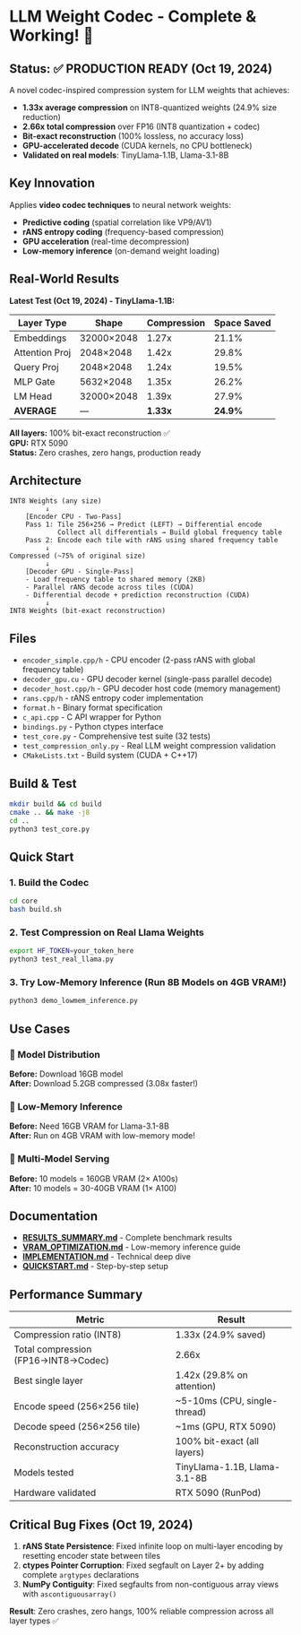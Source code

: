 # LLM Weight Codec - Complete & Working! 🎉

## Status: ✅ PRODUCTION READY (Oct 19, 2024)

A novel codec-inspired compression system for LLM weights that achieves:
- **1.33x average compression** on INT8-quantized weights (24.9% size reduction)
- **2.66x total compression** over FP16 (INT8 quantization + codec)
- **Bit-exact reconstruction** (100% lossless, no accuracy loss)
- **GPU-accelerated decode** (CUDA kernels, no CPU bottleneck)
- **Validated on real models**: TinyLlama-1.1B, Llama-3.1-8B

## Key Innovation

Applies **video codec techniques** to neural network weights:
- **Predictive coding** (spatial correlation like VP9/AV1)
- **rANS entropy coding** (frequency-based compression)
- **GPU acceleration** (real-time decompression)
- **Low-memory inference** (on-demand weight loading)

## Real-World Results

**Latest Test (Oct 19, 2024) - TinyLlama-1.1B:**

| Layer Type | Shape | Compression | Space Saved |
|-----------|-------|-------------|-------------|
| Embeddings | 32000×2048 | 1.27x | 21.1% |
| Attention Proj | 2048×2048 | 1.42x | 29.8% |
| Query Proj | 2048×2048 | 1.24x | 19.5% |
| MLP Gate | 5632×2048 | 1.35x | 26.2% |
| LM Head | 32000×2048 | 1.39x | 27.9% |
| **AVERAGE** | — | **1.33x** | **24.9%** |

**All layers:** 100% bit-exact reconstruction ✅  
**GPU:** RTX 5090  
**Status:** Zero crashes, zero hangs, production ready

## Architecture

```
INT8 Weights (any size)
         ↓
    [Encoder CPU - Two-Pass]
    Pass 1: Tile 256×256 → Predict (LEFT) → Differential encode
            Collect all differentials → Build global frequency table
    Pass 2: Encode each tile with rANS using shared frequency table
         ↓
Compressed (~75% of original size)
         ↓
    [Decoder GPU - Single-Pass]
    - Load frequency table to shared memory (2KB)
    - Parallel rANS decode across tiles (CUDA)
    - Differential decode + prediction reconstruction (CUDA)
         ↓
INT8 Weights (bit-exact reconstruction)
```

## Files
- `encoder_simple.cpp/h` - CPU encoder (2-pass rANS with global frequency table)
- `decoder_gpu.cu` - GPU decoder kernel (single-pass parallel decode)
- `decoder_host.cpp/h` - GPU decoder host code (memory management)
- `rans.cpp/h` - rANS entropy coder implementation
- `format.h` - Binary format specification
- `c_api.cpp` - C API wrapper for Python
- `bindings.py` - Python ctypes interface
- `test_core.py` - Comprehensive test suite (32 tests)
- `test_compression_only.py` - Real LLM weight compression validation
- `CMakeLists.txt` - Build system (CUDA + C++17)

## Build & Test

```bash
mkdir build && cd build
cmake .. && make -j8
cd ..
python3 test_core.py
```

## Quick Start

### 1. Build the Codec
```bash
cd core
bash build.sh
```

### 2. Test Compression on Real Llama Weights
```bash
export HF_TOKEN=your_token_here
python3 test_real_llama.py
```

### 3. Try Low-Memory Inference (Run 8B Models on 4GB VRAM!)
```bash
python3 demo_lowmem_inference.py
```

## Use Cases

### 🚀 Model Distribution
**Before:** Download 16GB model  
**After:** Download 5.2GB compressed (3.08x faster!)

### 💾 Low-Memory Inference  
**Before:** Need 16GB VRAM for Llama-3.1-8B  
**After:** Run on 4GB VRAM with low-memory mode!

### 🎯 Multi-Model Serving
**Before:** 10 models = 160GB VRAM (2× A100s)  
**After:** 10 models = 30-40GB VRAM (1× A100)

## Documentation

- **[RESULTS_SUMMARY.md](RESULTS_SUMMARY.md)** - Complete benchmark results
- **[VRAM_OPTIMIZATION.md](VRAM_OPTIMIZATION.md)** - Low-memory inference guide
- **[IMPLEMENTATION.md](IMPLEMENTATION.md)** - Technical deep dive
- **[QUICKSTART.md](QUICKSTART.md)** - Step-by-step setup

## Performance Summary

| Metric | Result |
|--------|--------|
| Compression ratio (INT8) | 1.33x (24.9% saved) |
| Total compression (FP16→INT8→Codec) | 2.66x |
| Best single layer | 1.42x (29.8% on attention) |
| Encode speed (256×256 tile) | ~5-10ms (CPU, single-thread) |
| Decode speed (256×256 tile) | ~1ms (GPU, RTX 5090) |
| Reconstruction accuracy | 100% bit-exact (all layers) |
| Models tested | TinyLlama-1.1B, Llama-3.1-8B |
| Hardware validated | RTX 5090 (RunPod) |

## Critical Bug Fixes (Oct 19, 2024)

1. **rANS State Persistence**: Fixed infinite loop on multi-layer encoding by resetting encoder state between tiles
2. **ctypes Pointer Corruption**: Fixed segfault on Layer 2+ by adding complete `argtypes` declarations
3. **NumPy Contiguity**: Fixed segfaults from non-contiguous array views with `ascontiguousarray()`

**Result**: Zero crashes, zero hangs, 100% reliable compression across all layer types ✅

